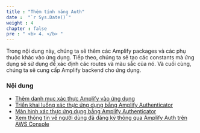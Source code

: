 ```yaml
---
title : "Thêm tính năng Auth"
date :  "`r Sys.Date()`" 
weight : 4  
chapter : false
pre : " <b> 4. </b> "
---
```


Trong nội dung này, chúng ta sẽ thêm các Amplify packages và các phụ thuộc khác vào ứng dụng. Tiếp theo, chúng ta sẽ tạo các constants mà ứng dụng sẽ sử dụng để xác định các routes và màu sắc của nó. Và cuối cùng, chúng ta sẽ cung cấp Amplify backend cho ứng dụng.

### Nội dung
  - [Thêm danh mục xác thực Amplify vào ứng dụng](4.1-addAuth/)
  - [Triển khai luồng xác thực ứng dụng bằng Amplify Authenticator](4.2-AmplifyAuth/)
  - [Màn hình xác thực ứng dụng bằng Amplify Authenticator](4.3-ScreenAuth/)
  - [Xem thông tin về người dùng đã đăng ký thông qua Amplify Auth trên AWS Console](4.4-ProfileUser)
  
